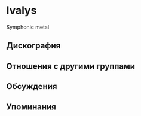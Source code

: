 # Ivalys

Symphonic metal

## Дискография


## Отношения с другими группами


## Обсуждения


## Упоминания

